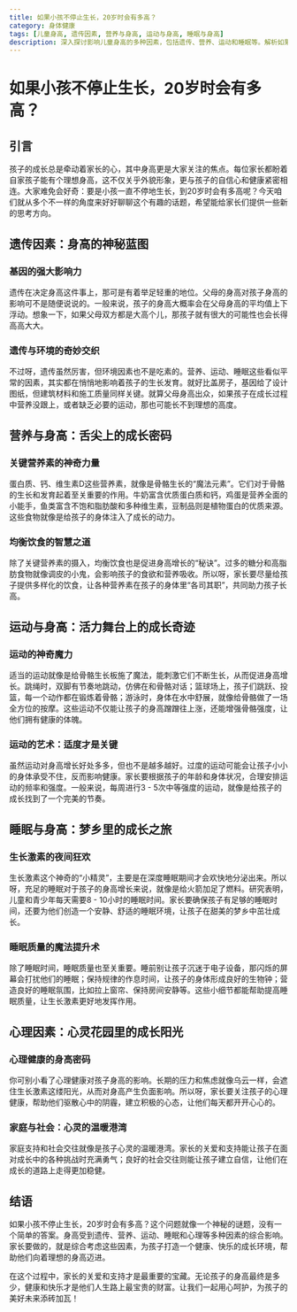 ```yaml
---
title: 如果小孩不停止生长，20岁时会有多高？
category: 身体健康
tags: [儿童身高, 遗传因素, 营养与身高, 运动与身高, 睡眠与身高]
description: 深入探讨影响儿童身高的多种因素，包括遗传、营养、运动和睡眠等。解析如果小孩不停生长，20 岁时身高的复杂情况，为家长提供助力孩子长高的科学指导。
---
```


# 如果小孩不停止生长，20岁时会有多高？

## 引言

孩子的成长总是牵动着家长的心，其中身高更是大家关注的焦点。每位家长都盼着自家孩子能有个理想身高，这不仅关乎外貌形象，更与孩子的自信心和健康紧密相连。大家难免会好奇：要是小孩一直不停地生长，到20岁时会有多高呢？今天咱们就从多个不一样的角度来好好聊聊这个有趣的话题，希望能给家长们提供一些新的思考方向。

## 遗传因素：身高的神秘蓝图

### 基因的强大影响力

遗传在决定身高这件事上，那可是有着举足轻重的地位。父母的身高对孩子身高的影响可不是随便说说的。一般来说，孩子的身高大概率会在父母身高的平均值上下浮动。想象一下，如果父母双方都是大高个儿，那孩子就有很大的可能性也会长得高高大大。

### 遗传与环境的奇妙交织

不过呀，遗传虽然厉害，但环境因素也不是吃素的。营养、运动、睡眠这些看似平常的因素，其实都在悄悄地影响着孩子的生长发育。就好比盖房子，基因给了设计图纸，但建筑材料和施工质量同样关键。就算父母身高出众，如果孩子在成长过程中营养没跟上，或者缺乏必要的运动，那也可能长不到理想的高度。

## 营养与身高：舌尖上的成长密码

### 关键营养素的神奇力量

蛋白质、钙、维生素D这些营养素，就像是骨骼生长的“魔法元素”。它们对于骨骼的生长和发育起着至关重要的作用。牛奶富含优质蛋白质和钙，鸡蛋是营养全面的小能手，鱼类富含不饱和脂肪酸和多种维生素，豆制品则是植物蛋白的优质来源。这些食物就像是给孩子的身体注入了成长的动力。

### 均衡饮食的智慧之道

除了关键营养素的摄入，均衡饮食也是促进身高增长的“秘诀”。过多的糖分和高脂肪食物就像调皮的小鬼，会影响孩子的食欲和营养吸收。所以呀，家长要尽量给孩子提供多样化的饮食，让各种营养素在孩子的身体里“各司其职”，共同助力孩子长高。

## 运动与身高：活力舞台上的成长奇迹

### 运动的神奇魔力

适当的运动就像是给骨骼生长板施了魔法，能刺激它们不断生长，从而促进身高增长。跳绳时，双脚有节奏地跳动，仿佛在和骨骼对话；篮球场上，孩子们跳跃、投篮，每一个动作都在锻炼着骨骼；游泳时，身体在水中舒展，就像给骨骼做了一场全方位的按摩。这些运动不仅能让孩子的身高蹭蹭往上涨，还能增强骨骼强度，让他们拥有健康的体魄。

### 运动的艺术：适度才是关键

虽然运动对身高增长好处多多，但也不是越多越好。过度的运动可能会让孩子小小的身体承受不住，反而影响健康。家长要根据孩子的年龄和身体状况，合理安排运动的频率和强度。一般来说，每周进行3 - 5次中等强度的运动，就像是给孩子的成长找到了一个完美的节奏。

## 睡眠与身高：梦乡里的成长之旅

### 生长激素的夜间狂欢

生长激素这个神奇的“小精灵”，主要是在深度睡眠期间才会欢快地分泌出来。所以呀，充足的睡眠对于孩子的身高增长来说，就像是给火箭加足了燃料。研究表明，儿童和青少年每天需要8 - 10小时的睡眠时间。家长要确保孩子有足够的睡眠时间，还要为他们创造一个安静、舒适的睡眠环境，让孩子在甜美的梦乡中茁壮成长。

### 睡眠质量的魔法提升术

除了睡眠时间，睡眠质量也至关重要。睡前别让孩子沉迷于电子设备，那闪烁的屏幕会打扰他们的睡眠；保持规律的作息时间，让孩子的身体形成良好的生物钟；营造良好的睡眠氛围，比如拉上窗帘、保持房间安静等。这些小细节都能帮助提高睡眠质量，让生长激素更好地发挥作用。

## 心理因素：心灵花园里的成长阳光

### 心理健康的身高密码

你可别小看了心理健康对孩子身高的影响。长期的压力和焦虑就像乌云一样，会遮住生长激素这缕阳光，从而对身高产生负面影响。所以呀，家长要关注孩子的心理健康，帮助他们驱散心中的阴霾，建立积极的心态，让他们每天都开开心心的。

### 家庭与社会：心灵的温暖港湾

家庭支持和社会交往就像是孩子心灵的温暖港湾。家长的关爱和支持能让孩子在面对成长中的各种挑战时充满勇气；良好的社会交往则能让孩子建立自信，让他们在成长的道路上走得更加稳健。

## 结语

如果小孩不停止生长，20岁时会有多高？这个问题就像一个神秘的谜题，没有一个简单的答案。身高受到遗传、营养、运动、睡眠和心理等多种因素的综合影响。家长要做的，就是综合考虑这些因素，为孩子打造一个健康、快乐的成长环境，帮助他们向着理想的身高迈进。

在这个过程中，家长的关爱和支持才是最重要的宝藏。无论孩子的身高最终是多少，健康和快乐才是他们人生路上最宝贵的财富。让我们一起用心呵护，为孩子的美好未来添砖加瓦！